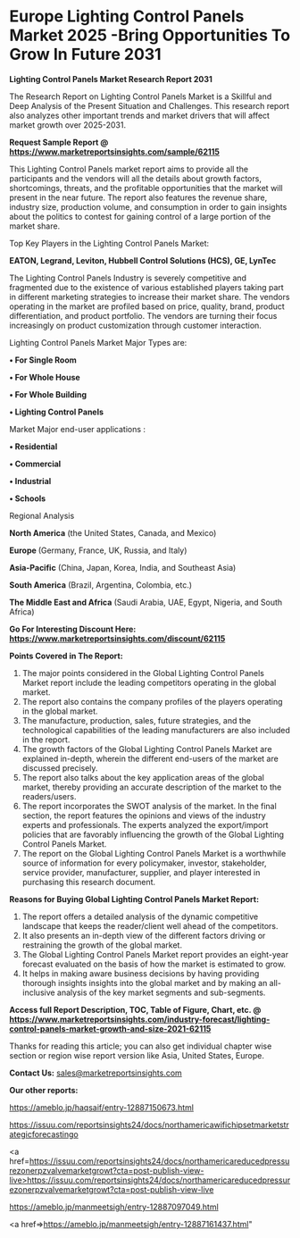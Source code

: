 # Europe Lighting Control Panels Market 2025 -Bring Opportunities To Grow In Future 2031

<strong>Lighting Control Panels Market Research Report 2031</strong>

The Research Report on Lighting Control Panels Market is a Skillful and Deep Analysis of the Present Situation and Challenges. This research report also analyzes other important trends and market drivers that will affect market growth over 2025-2031.

<strong>Request Sample Report @ <a href=https://www.marketreportsinsights.com/sample/62115>https://www.marketreportsinsights.com/sample/62115</a></strong>

This Lighting Control Panels market report aims to provide all the participants and the vendors will all the details about growth factors, shortcomings, threats, and the profitable opportunities that the market will present in the near future. The report also features the revenue share, industry size, production volume, and consumption in order to gain insights about the politics to contest for gaining control of a large portion of the market share.

Top Key Players in the Lighting Control Panels Market:

<strong>EATON, Legrand, Leviton, Hubbell Control Solutions (HCS), GE, LynTec</strong>

The Lighting Control Panels Industry is severely competitive and fragmented due to the existence of various established players taking part in different marketing strategies to increase their market share. The vendors operating in the market are profiled based on price, quality, brand, product differentiation, and product portfolio. The vendors are turning their focus increasingly on product customization through customer interaction.

Lighting Control Panels Market Major Types are:

<strong>• For Single Room

• For Whole House

• For Whole Building

• Lighting Control Panels</strong>

Market Major end-user applications :

<strong>• Residential

• Commercial

• Industrial

• Schools</strong>

Regional Analysis

</u><strong><b>North America</b></strong> (the United States, Canada, and Mexico)

<strong><b>Europe </b></strong>(Germany, France, UK, Russia, and Italy)

<strong><b>Asia-Pacific</b></strong> (China, Japan, Korea, India, and Southeast Asia)

<strong><b>South America</b></strong> (Brazil, Argentina, Colombia, etc.)

<strong><b>The Middle East and Africa</b></strong> (Saudi Arabia, UAE, Egypt, Nigeria, and South Africa)

<strong>Go For Interesting Discount Here: <a href=https://www.marketreportsinsights.com/discount/62115>https://www.marketreportsinsights.com/discount/62115</a></strong>

<strong>Points Covered in The Report:</strong>
<ol>
  <li>The major points considered in the Global Lighting Control Panels Market report include the leading competitors operating in the global market.</li>
  <li>The report also contains the company profiles of the players operating in the global market.</li>
  <li>The manufacture, production, sales, future strategies, and the technological capabilities of the leading manufacturers are also included in the report.</li>
  <li>The growth factors of the Global Lighting Control Panels Market are explained in-depth, wherein the different end-users of the market are discussed precisely.</li>
  <li>The report also talks about the key application areas of the global market, thereby providing an accurate description of the market to the readers/users.</li>
  <li>The report incorporates the SWOT analysis of the market. In the final section, the report features the opinions and views of the industry experts and professionals. The experts analyzed the export/import policies that are favorably influencing the growth of the Global Lighting Control Panels Market.</li>
  <li>The report on the Global Lighting Control Panels Market is a worthwhile source of information for every policymaker, investor, stakeholder, service provider, manufacturer, supplier, and player interested in purchasing this research document.</li>
</ol>
<strong>Reasons for Buying Global Lighting Control Panels Market Report:</strong>

<ol>
  <li>The report offers a detailed analysis of the dynamic competitive landscape that keeps the reader/client well ahead of the competitors.</li>
  <li>It also presents an in-depth view of the different factors driving or restraining the growth of the global market.</li>
  <li>The Global Lighting Control Panels Market report provides an eight-year forecast evaluated on the basis of how the market is estimated to grow.</li>
  <li>It helps in making aware business decisions by having providing thorough insights insights into the global market and by making an all-inclusive analysis of the key market segments and sub-segments.</li>
</ol>
<strong>Access full Report Description, TOC, Table of Figure, Chart, etc. @ <a href=https://www.marketreportsinsights.com/industry-forecast/lighting-control-panels-market-growth-and-size-2021-62115>https://www.marketreportsinsights.com/industry-forecast/lighting-control-panels-market-growth-and-size-2021-62115</a></strong>


Thanks for reading this article; you can also get individual chapter wise section or region wise report version like Asia, United States, Europe.

<strong>Contact Us:</strong>
sales@marketreportsinsights.com

<strong>Our other reports:</strong>

<a href=https://ameblo.jp/haqsaif/entry-12887150673.html>https://ameblo.jp/haqsaif/entry-12887150673.html</a>

<a href=https://issuu.com/reportsinsights24/docs/northamericawifichipsetmarketstrategicforecastingo>https://issuu.com/reportsinsights24/docs/northamericawifichipsetmarketstrategicforecastingo</a>

<a href=https://issuu.com/reportsinsights24/docs/northamericareducedpressurezonerpzvalvemarketgrowt?cta=post-publish-view-live>https://issuu.com/reportsinsights24/docs/northamericareducedpressurezonerpzvalvemarketgrowt?cta=post-publish-view-live</a>

<a href=https://ameblo.jp/manmeetsigh/entry-12887097049.html>https://ameblo.jp/manmeetsigh/entry-12887097049.html</a>

<a href=>https://ameblo.jp/manmeetsigh/entry-12887161437.html</a>"

